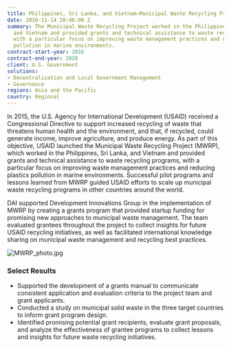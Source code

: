```yaml
---
title: Philippines, Sri Lanka, and Vietnam—Municipal Waste Recycling Project (MWRP)
date: 2016-11-14 20:46:00 Z
summary: The Municipal Waste Recycling Project worked in the Philippines, Sri Lanka,
  and Vietnam and provided grants and technical assistance to waste recycling programs,
  with a particular focus on improving waste management practices and reducing plastics
  pollution in marine environments.
contract-start-year: 2016
contract-end-year: 2020
client: U.S. Government
solutions:
- Decentralization and Local Government Management
- Governance
regions: Asia and the Pacific
country: Regional
---
```


In 2015, the U.S. Agency for International Development (USAID) received a Congressional Directive to support increased recycling of waste that threatens human health and the environment, and that, if recycled, could generate income, improve agriculture, and produce energy. As part of this objective, USAID launched the Municipal Waste Recycling Project (MWRP), which worked in the Philippines, Sri Lanka, and Vietnam and provided grants and technical assistance to waste recycling programs, with a particular focus on improving waste management practices and reducing plastics pollution in marine environments. Successful pilot programs and lessons learned from MWRP guided USAID efforts to scale up municipal waste recycling programs in other countries around the world.

DAI supported Development Innovations Group in the implementation of MWRP by creating a grants program that provided startup funding for promising new approaches to municipal waste management. The team evaluated grantees throughout the project to collect insights for future USAID recycling initiatives, as well as facilitated international knowledge sharing on municipal waste management and recycling best practices.

![MWRP_photo.jpg](/uploads/MWRP_photo.jpg)

### Select Results

* Supported the development of a grants manual to communicate consistent application and evaluation criteria to the project team and grant applicants.
* Conducted a study on municipal solid waste in the three target countries to inform grant program design.
* Identified promising potential grant recipients, evaluate grant proposals, and analyze the effectiveness of grantee programs to collect lessons and insights for future waste recycling initiatives.
